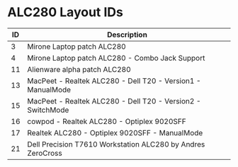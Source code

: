 # ALC280 Layout IDs

| ID | Description |
|---|---|
| 3 | Mirone Laptop patch ALC280 |
| 4 | Mirone Laptop patch ALC280 - Combo Jack Support |
| 11 | Alienware alpha patch ALC280 |
| 13 | MacPeet - Realtek ALC280 - Dell T20 - Version1 - ManualMode |
| 15 | MacPeet - Realtek ALC280 - Dell T20 - Version2 - SwitchMode |
| 16 | cowpod - Realtek ALC280 - Optiplex 9020SFF |
| 17 | Realtek ALC280 - Optiplex 9020SFF - ManualMode |
| 21 | Dell Precision ﻿T7610 ﻿Workstation﻿ ALC280 by Andres ZeroCross |
